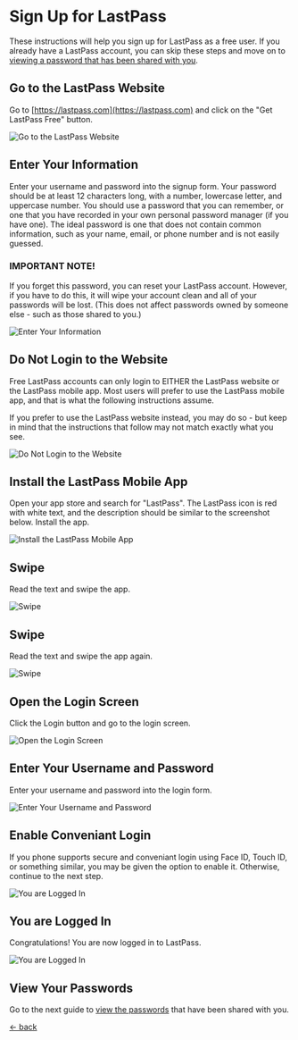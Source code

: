 # Sign Up for LastPass
These instructions will help you sign up for LastPass as a free user.  If you already have a LastPass account, you can skip these steps and move on to [viewing a password that has been shared with you](./lastpass-view.md).

## Go to the LastPass Website
Go to [https://lastpass.com](https://lastpass.com) and click on the "Get LastPass Free" button.

![Go to the LastPass Website](./img/lastpass-signup-1.png)

## Enter Your Information
Enter your username and password into the signup form.  Your password should be at least 12 characters long, with a number, lowercase letter, and uppercase number.  You should use a password that you can remember, or one that you have recorded in your own personal password manager (if you have one).  The ideal password is one that does not contain common information, such as your name, email, or phone number and is not easily guessed.

### IMPORTANT NOTE!
If you forget this password, you can reset your LastPass account.  However, if you have to do this, it will wipe your account clean and all of your passwords will be lost.  (This does not affect passwords owned by someone else - such as those shared to you.)

![Enter Your Information](./img/lastpass-signup-2.png)

## Do Not Login to the Website
Free LastPass accounts can only login to EITHER the LastPass website or the LastPass mobile app.  Most users will prefer to use the LastPass mobile app, and that is what the following instructions assume.

If you prefer to use the LastPass website instead, you may do so - but keep in mind that the instructions that follow may not match exactly what you see.

![Do Not Login to the Website](./img/lastpass-signup-3.png)

## Install the LastPass Mobile App
Open your app store and search for "LastPass".  The LastPass icon is red with white text, and the description should be similar to the screenshot below.  Install the app.

![Install the LastPass Mobile App](./img/lastpass-phone-1.jpg)

## Swipe
Read the text and swipe the app.

![Swipe](./img/lastpass-phone-2.png)

## Swipe
Read the text and swipe the app again.

![Swipe](./img/lastpass-phone-3.jpg)

## Open the Login Screen
Click the Login button and go to the login screen.

![Open the Login Screen](./img/lastpass-phone-4.png)

## Enter Your Username and Password
Enter your username and password into the login form.

![Enter Your Username and Password](./img/lastpass-phone-5.jpg)

## Enable Conveniant Login
If you phone supports secure and conveniant login using Face ID, Touch ID, or something similar, you may be given the option to enable it.  Otherwise, continue to the next step.

![You are Logged In](./img/lastpass-phone-6.jpg)

## You are Logged In
Congratulations!  You are now logged in to LastPass.

![You are Logged In](./img/lastpass-phone-7.png)

## View Your Passwords
Go to the next guide to [view the passwords](./lastpass-view.md) that have been shared with you.

[<- back](./README.md)

